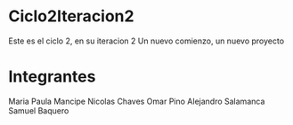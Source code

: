 Ciclo2Iteracion2
================

Este es el ciclo 2, en su iteracion 2 Un nuevo comienzo, un nuevo proyecto

Integrantes
================
  Maria Paula Mancipe 
  Nicolas Chaves
  Omar Pino
  Alejandro Salamanca
  Samuel Baquero
